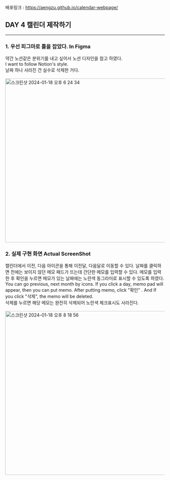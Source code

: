 배포링크 : https://aengzu.github.io/calendar-webpage/

## DAY 4 캘린더 제작하기
---
### 1. 우선 피그마로 틀을 잡았다. In Figma
약간 노션같은 분위기를 내고 싶어서 노션 디자인을 참고 하였다. 
<br>I want to follow Notion's style. <br>
날짜 하나 사라진 건 실수로 삭제한 거다.
<br>
<br>
<img width="518" alt="스크린샷 2024-01-18 오후 6 24 34" src="https://github.com/aengzu/calendar-webpage/assets/102356873/8ca7ac8d-0c58-4999-b616-3a3759b8b66d">

### 2. 실제 구현 화면 Actual ScreenShot
캘린더에서 이전, 다음 아이콘을 통해 이전달, 다음달로 이동할 수 있다. 날짜를 클릭하면 전에는 보이지 않던 메모 패드가 뜨는데 간단한 메모를 입력할 수 있다. 메모를 입력한 후 확인을 누르면 메모가 있는 날짜에는 노란색 동그라미로 표시할 수 있도록 하였다. 
<br>
You can go previous, next month by icons. If you click a day, memo pad will appear, then you can put memo. 
After putting memo, click "확인" . And If you click "삭제", the memo will be deleted.
<br>
삭제를 누르면 해당 메모는 완전히 삭제되어 노란색 체크표시도 사라진다. 
<br>
<br>
<img width="518" alt="스크린샷 2024-01-18 오후 8 18 56" src="https://github.com/aengzu/calendar-webpage/assets/102356873/52baa2f9-792e-4d2e-b785-e98f7460154e">


